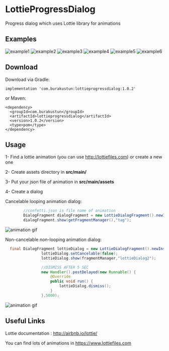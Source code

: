 # LottieProgressDialog
Progress dialog which uses Lottie library for animations

## Examples

![example1](https://s3.eu-central-1.amazonaws.com/burakustun/example1.gif)
![example2](https://s3.eu-central-1.amazonaws.com/burakustun/example2.gif)
![example3](https://s3.eu-central-1.amazonaws.com/burakustun/example3.gif)
![example4](https://s3.eu-central-1.amazonaws.com/burakustun/example4.gif)
![example5](https://s3.eu-central-1.amazonaws.com/burakustun/example5.gif)
![example6](https://s3.eu-central-1.amazonaws.com/burakustun/example6.gif)

## Download

Download via Gradle:

```
implementation 'com.burakustun:lottieprogressdialog:1.0.2'
```

or Maven:

```
<dependency>
  <groupId>com.burakustun</groupId>
  <artifactId>lottieprogressdialog</artifactId>
  <version>1.0.2</version>
  <type>pom</type>
</dependency>
```

## Usage

1- Find a lottie animation (you can use http://lottiefiles.com) or create a new one

2- Create assets directory in **src/main/**

3- Put your json file of animation in **src/main/assets**

4- Create a dialog

Cancelable looping animation dialog:

```java
        //confetti.json is file name of animation
        DialogFragment dialogFragment = new LottieDialogFragment().newInstance("confetti.json"); 
        dialogFragment.show(getFragmentManager(),"tag");
```

![animation gif](https://s3.eu-central-1.amazonaws.com/burakustun/confetti.gif "Cancelable dialog with confetti animation") 

Non-cancelable non-looping animation dialog:
```java
  final DialogFragment lottieDialog = new LottieDialogFragment().newInstance("trophy.json",false);
                lottieDialog.setCancelable(false);
                lottieDialog.show(fragmentManager,"lottieDialog2");

                //DISMISS AFTER 5 SEC
                new Handler().postDelayed(new Runnable() {
                    @Override
                    public void run() {
                        lottieDialog.dismiss();
                    }
                },5000);

```

![animation gif](https://s3.eu-central-1.amazonaws.com/burakustun/trophy.gif "Non-cancelable dialog with trophy animation") 

## Useful Links

Lottie documentation : http://airbnb.io/lottie/

You can find lots of animations in https://www.lottiefiles.com
